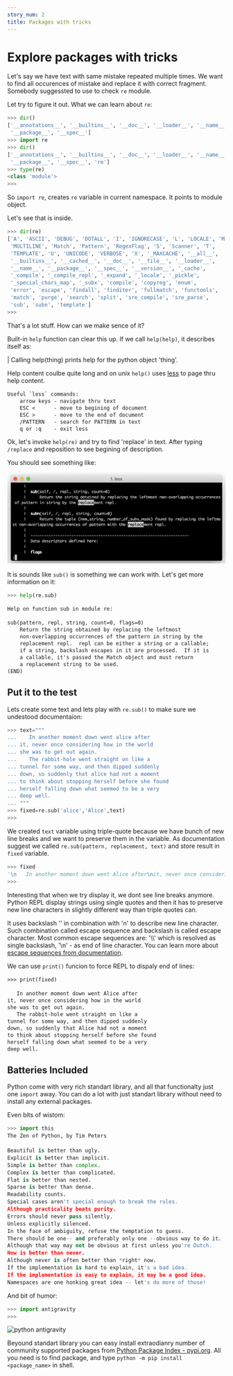 ```yaml
---
story_num: 2
title: Packages with tricks
---
```


# Explore packages with tricks

Let's say we have text with same mistake repeated multiple times. We want to find all occurences of mistake and replace it with correct fragment.  Somebody suggessted to use to check `re` module.

Let try to figure it out. What we can learn about `re`:

```python
>>> dir()
['__annotations__', '__builtins__', '__doc__', '__loader__', '__name__', 
 '__package__', '__spec__']
>>> import re
>>> dir()
['__annotations__', '__builtins__', '__doc__', '__loader__', '__name__',
 '__package__', '__spec__', 're']
>>> type(re)
<class 'module'>
>>>
```

So `import re`, creates `re` variable in current namespace. It points to module object.

Let's see that is inside.

```python
>>> dir(re)
['A', 'ASCII', 'DEBUG', 'DOTALL', 'I', 'IGNORECASE', 'L', 'LOCALE', 'M',
 'MULTILINE', 'Match', 'Pattern', 'RegexFlag', 'S', 'Scanner', 'T',
 'TEMPLATE', 'U', 'UNICODE', 'VERBOSE', 'X', '_MAXCACHE', '__all__',
 '__builtins__', '__cached__', '__doc__', '__file__', '__loader__', 
 '__name__', '__package__', '__spec__', '__version__', '_cache', 
 '_compile', '_compile_repl', '_expand', '_locale', '_pickle', 
 '_special_chars_map', '_subx', 'compile', 'copyreg', 'enum', 
 'error', 'escape', 'findall', 'finditer', 'fullmatch', 'functools', 
 'match', 'purge', 'search', 'split', 'sre_compile', 'sre_parse', 
 'sub', 'subn', 'template']
>>>
```

That's a lot stuff. How can we make sence of it?

Built-in `help` function can clear this up. If we call `help(help)`, it describes itself as:

|  Calling help(thing) prints help for the python object 'thing'.

Help content coulbe quite long and on unix `help()` uses [less](https://ss64.com/bash/less.html) to page thru help content. 

```
Useful `less` commands:
    arrow keys - navigate thru text
    ESC <      - move to begining of document
    ESC >      - move to the end of document
    /PATTERN   - search for PATTERN in text
    q or :q    - exit less
```

Ok, let's invoke `help(re)` and try to find 'replace' in text. After typing `/replace` and reposition to see begining of description.

You should see something like:

![help(re) then /replace](/assets/help_re_search_for_replace.png)

It is sounds like `sub()` is something we can work with. Let's get more information on it:

```python
>>> help(re.sub)
```

```
Help on function sub in module re:

sub(pattern, repl, string, count=0, flags=0)
    Return the string obtained by replacing the leftmost
    non-overlapping occurrences of the pattern in string by the
    replacement repl.  repl can be either a string or a callable;
    if a string, backslash escapes in it are processed.  If it is
    a callable, it's passed the Match object and must return
    a replacement string to be used.
(END)
```

## Put it to the test

Lets create some text and lets play with `re.sub()` to make sure we undestood documentaion:

```python
>>> text="""
...    In another moment down went alice after
... it, never once considering how in the world
... she was to get out again.
...    The rabbit-hole went straight on like a
... tunnel for some way, and then dipped suddenly
... down, so suddenly that alice had not a moment
... to think about stopping herself before she found
... herself falling down what seemed to be a very
... deep well.
... """
>>> fixed=re.sub('alice','Alice',text)
>>>
```

We created `text` variable using triple-quote because we have bunch of new line breaks and we want to preserve them in the variable. As documentation suggest we called `re.sub(pattern, replacement, text)` and store result in `fixed` variable. 

```python
>>> fixed
'\n   In another moment down went Alice after\nit, never once considering how in the world\nshe was to get out again.\n   The rabbit-hole went straight on like a\ntunnel for some way, and then dipped suddenly\ndown, so suddenly that Alice had not a moment\nto think about stopping herself before she found\nherself falling down what seemed to be a very\ndeep well.\n'
>>>
```

Interesting that when we try display it, we dont see line breaks anymore. Python REPL display strings using single quotes and then it has to preserve new line characters in slightly different way than triple quotes can. 

It uses  backslash '\' in combination with 'n' to describe new line character. Such combination called escape sequence and backslash is called escape character. Most common escape sequences are: '\\\\' which is resolved as single backslash, '\n' - as end of line character. You can learn more about [escape sequences from documentation](https://docs.python.org/3/reference/lexical_analysis.html#string-and-bytes-literals).

We can use `print()` funcion to force REPL to dispaly end of lines:
```
>>> print(fixed)

   In another moment down went Alice after
it, never once considering how in the world
she was to get out again.
   The rabbit-hole went straight on like a
tunnel for some way, and then dipped suddenly
down, so suddenly that Alice had not a moment
to think about stopping herself before she found
herself falling down what seemed to be a very
deep well.

```

## Batteries Included

Python come with very rich standart library, and all that functionalty just one `import` away. You can do a lot with just  standart library without need to install any external packages.

Even bits of wistom:
```python
>>> import this
The Zen of Python, by Tim Peters

Beautiful is better than ugly.
Explicit is better than implicit.
Simple is better than complex.
Complex is better than complicated.
Flat is better than nested.
Sparse is better than dense.
Readability counts.
Special cases aren't special enough to break the rules.
Although practicality beats purity.
Errors should never pass silently.
Unless explicitly silenced.
In the face of ambiguity, refuse the temptation to guess.
There should be one-- and preferably only one --obvious way to do it.
Although that way may not be obvious at first unless you're Dutch.
Now is better than never.
Although never is often better than *right* now.
If the implementation is hard to explain, it's a bad idea.
If the implementation is easy to explain, it may be a good idea.
Namespaces are one honking great idea -- let's do more of those!
```

And bit of humor:

```python
>>> import antigravity
>>>
```

![python antigravity](https://imgs.xkcd.com/comics/python.png)

Beyound standart library you can easy install extraodianry number of community supported packages from [Python Package Index - pypi.org](https://pypi.org). All you need is to find package, and type `python -m pip install <package_name>` in shell.
